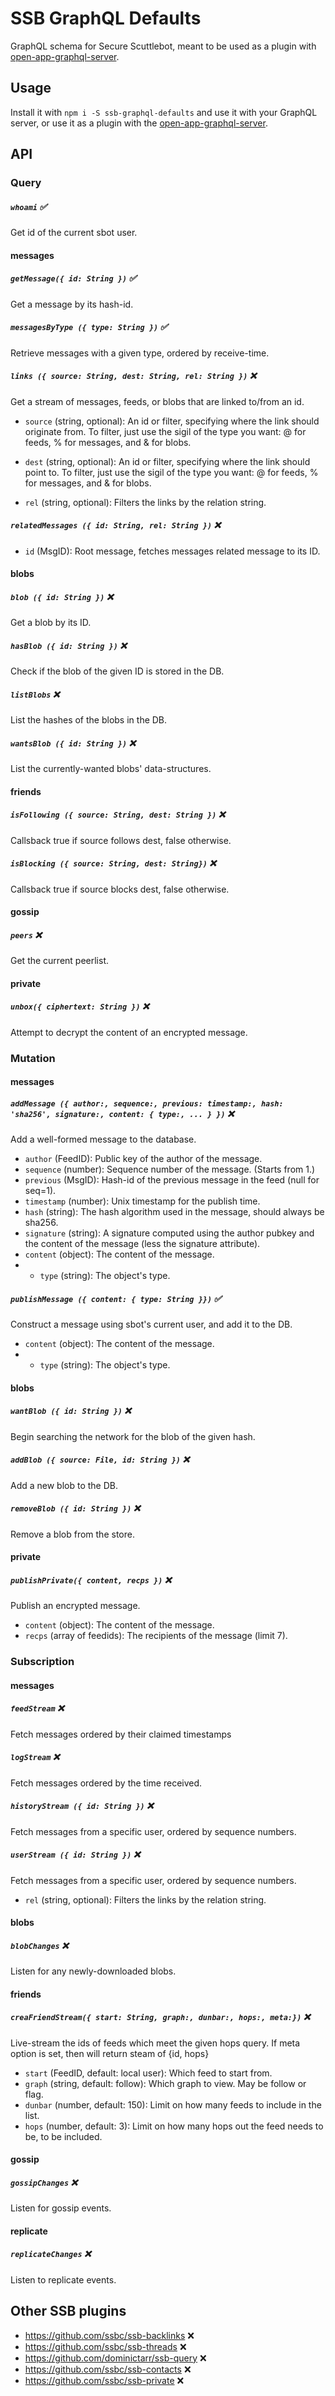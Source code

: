 # SSB GraphQL Defaults

GraphQL schema for Secure Scuttlebot, meant to be used as a plugin with [open-app-graphql-server](https://github.com/open-app/open-app-graphql-server).

## Usage

Install it with `npm i -S ssb-graphql-defaults` and use it with your GraphQL server, or use it as a plugin with the [open-app-graphql-server](https://github.com/open-app/open-app-graphql-server).

## API

### Query

##### `whoami` :white_check_mark:
Get id of the current sbot user.

#### messages

##### `getMessage({ id: String })` :white_check_mark:
Get a message by its hash-id.

##### `messagesByType ({ type: String })` :white_check_mark:
Retrieve messages with a given type, ordered by receive-time.

##### `links ({ source: String, dest: String, rel: String })` :x:
Get a stream of messages, feeds, or blobs that are linked to/from an id.

- `source` (string, optional): An id or filter, specifying where the link should originate from. To filter, just use the sigil of the type you want: @ for feeds, % for messages, and & for blobs.
- `dest` (string, optional): An id or filter, specifying where the link should point to. To filter, just use the sigil of the type you want: @ for feeds, % for messages, and & for blobs.

- `rel` (string, optional): Filters the links by the relation string.

##### `relatedMessages ({ id: String, rel: String })` :x:
- `id` (MsgID): Root message, fetches messages related message to its ID.

#### blobs

##### `blob ({ id: String })` :x:
Get a blob by its ID.

##### `hasBlob ({ id: String })` :x:
Check if the blob of the given ID is stored in the DB.


##### `listBlobs` :x:
List the hashes of the blobs in the DB.

##### `wantsBlob ({ id: String })` :x:
List the currently-wanted blobs' data-structures.

#### friends

##### `isFollowing ({ source: String, dest: String })` :x:
Callsback true if source follows dest, false otherwise.

##### `isBlocking ({ source: String, dest: String})` :x:
Callsback true if source blocks dest, false otherwise.

#### gossip

##### `peers` :x:
Get the current peerlist.

#### private

##### `unbox({ ciphertext: String })` :x:
Attempt to decrypt the content of an encrypted message.

### Mutation

#### messages

##### `addMessage ({ author:, sequence:, previous: timestamp:, hash: 'sha256', signature:, content: { type:, ... } })` :x:
Add a well-formed message to the database.

- `author` (FeedID): Public key of the author of the message.
- `sequence` (number): Sequence number of the message. (Starts from 1.)
- `previous` (MsgID): Hash-id of the previous message in the feed (null for seq=1).
- `timestamp` (number): Unix timestamp for the publish time.
- `hash` (string): The hash algorithm used in the message, should always be sha256.
- `signature` (string): A signature computed using the author pubkey and the content of the message (less the signature attribute).
- `content` (object): The content of the message.
- - `type` (string): The object's type.

##### `publishMessage ({ content: { type: String }})` :white_check_mark:
Construct a message using sbot's current user, and add it to the DB.

- `content` (object): The content of the message.
- - `type` (string): The object's type.

#### blobs

##### `wantBlob ({ id: String })` :x:
Begin searching the network for the blob of the given hash.

##### `addBlob ({ source: File, id: String })` :x:
Add a new blob to the DB.

##### `removeBlob ({ id: String })` :x:
Remove a blob from the store.

#### private

##### `publishPrivate({ content, recps })` :x:
Publish an encrypted message.

- `content` (object): The content of the message.
- `recps` (array of feedids): The recipients of the message (limit 7).

### Subscription

#### messages

##### `feedStream` :x:
Fetch messages ordered by their claimed timestamps

##### `logStream` :x:
Fetch messages ordered by the time received.

##### `historyStream ({ id: String })` :x:
Fetch messages from a specific user, ordered by sequence numbers.

##### `userStream ({ id: String })` :x:
Fetch messages from a specific user, ordered by sequence numbers.

- `rel` (string, optional): Filters the links by the relation string.

#### blobs

##### `blobChanges` :x:
Listen for any newly-downloaded blobs.

#### friends

##### `creaFriendStream({ start: String, graph:, dunbar:, hops:, meta:})` :x:
Live-stream the ids of feeds which meet the given hops query. If meta option is set, then will return steam of {id, hops}

- `start` (FeedID, default: local user): Which feed to start from.
- `graph` (string, default: follow): Which graph to view. May be follow or flag.
- `dunbar` (number, default: 150): Limit on how many feeds to include in the list.
- `hops` (number, default: 3): Limit on how many hops out the feed needs to be, to be included.

#### gossip

##### `gossipChanges` :x:
Listen for gossip events.

#### replicate

##### `replicateChanges` :x:
Listen to replicate events.

## Other SSB plugins

- https://github.com/ssbc/ssb-backlinks :x:
- https://github.com/ssbc/ssb-threads :x:
- https://github.com/dominictarr/ssb-query :x:
- https://github.com/ssbc/ssb-contacts :x:
- https://github.com/ssbc/ssb-private :x: